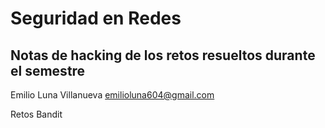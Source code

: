 # Seguridad en Redes 

## Notas de hacking de los retos resueltos durante el semestre 

Emilio Luna Villanueva 
emilioluna604@gmail.com 

Retos Bandit 